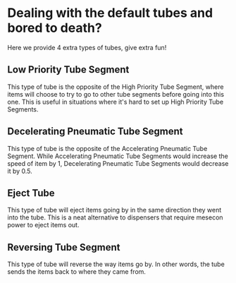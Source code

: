 # Dealing with the default tubes and bored to death?
Here we provide 4 extra types of tubes, give extra fun!

## Low Priority Tube Segment
This type of tube is the opposite of the High Priority Tube Segment, where items will choose to try to go to other tube segments before going into this one. This is useful in situations where it's hard to set up High Priority Tube Segments.

## Decelerating Pneumatic Tube Segment
This type of tube is the opposite of the Accelerating Pneumatic Tube Segment. While Accelerating Pneumatic Tube Segments would increase the speed of item by 1, Decelerating Pneumatic Tube Segments would decrease it by 0.5.

## Eject Tube
This type of tube will eject items going by in the same direction they went into the tube. This is a neat alternative to dispensers that require mesecon power to eject items out.

## Reversing Tube Segment
This type of tube will reverse the way items go by. In other words, the tube sends the items back to where they came from.
